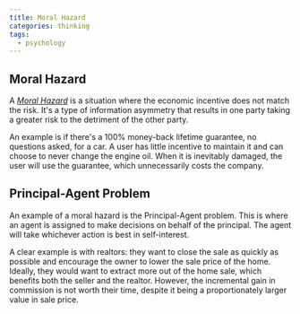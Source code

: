 ```yaml
---
title: Moral Hazard
categories: thinking
tags:
  - psychology
---
```


## Moral Hazard

A [_Moral Hazard_][wiki] is a situation where the economic incentive does not match the risk.
It's a type of information asymmetry that results in one party taking a greater risk to the detriment of the other party.

[wiki]: https://en.wikipedia.org/wiki/Moral_hazard

An example is if there's a 100% money-back lifetime guarantee, no questions asked, for a car.
A user has little incentive to maintain it and can choose to never change the engine oil.
When it is inevitably damaged, the user will use the guarantee, which unnecessarily costs the company.

## Principal-Agent Problem

An example of a moral hazard is the Principal-Agent problem.
This is where an agent is assigned to make decisions on behalf of the principal.
The agent will take whichever action is best in self-interest.

A clear example is with realtors:
they want to close the sale as quickly as possible and encourage the owner to lower the sale price of the home.
Ideally, they would want to extract more out of the home sale, which benefits both the seller and the realtor.
However, the incremental gain in commission is not worth their time, despite it being a proportionately larger value in
sale price.
